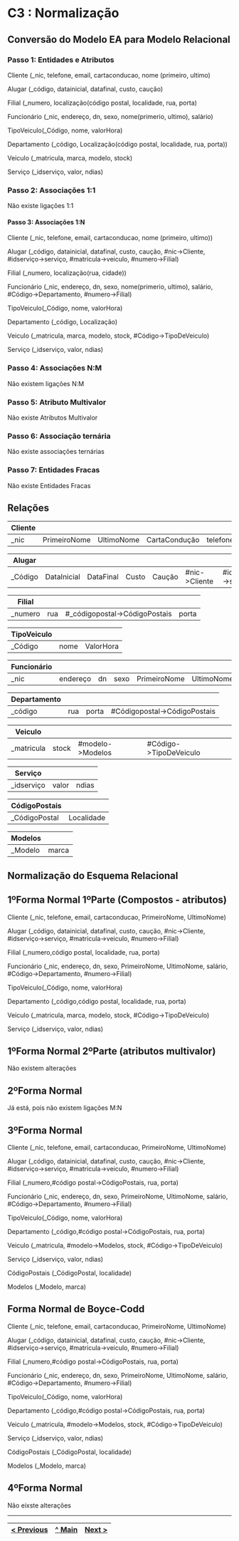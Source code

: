 # C3 : Normalização

## Conversão do Modelo EA para Modelo Relacional

### Passo 1: Entidades e Atributos

Cliente (_nic, telefone, email, cartaconducao, nome (primeiro, ultimo)

Alugar (_código, datainicial, datafinal, custo, caução)

Filial (_numero, localização(código postal, localidade, rua, porta)

Funcionário (_nic, endereço, dn, sexo, nome(primerio, ultimo), salário)

TipoVeiculo(_Código, nome, valorHora)

Departamento (_código, Localização(código postal, localidade, rua, porta))

Veiculo (_matricula, marca, modelo, stock)

Serviço (_idserviço, valor, ndias)

### Passo 2: Associações 1:1
Não existe ligações 1:1

#### Passo 3: Associações 1:N

Cliente (_nic, telefone, email, cartaconducao, nome (primeiro, ultimo))

Alugar (_código, datainicial, datafinal, custo, caução, #nic->Cliente, #idserviço->serviço, #matricula->veiculo, #numero->Filial)

Filial (_numero, localização(rua, cidade))

Funcionário (_nic, endereço, dn, sexo, nome(primerio, ultimo), salário, #Código->Departamento, #numero->Filial)

TipoVeiculo(_Código, nome, valorHora)

Departamento (_código, Localização)

Veiculo (_matricula, marca, modelo, stock, #Código->TipoDeVeiculo)

Serviço (_idserviço, valor, ndias)


### Passo 4: Associações N:M

Não existem ligações N:M

### Passo 5: Atributo Multivalor

Não existe Atributos Multivalor

### Passo 6: Associação ternária

Não existe associações ternárias

### Passo 7: Entidades Fracas

Não existe Entidades Fracas


## Relações

|Cliente|    |      |   |         |                   |
|-----------|----|------|---|---------|-------------------|
|_nic      |PrimeiroNome|UltimoNome|CartaCondução|telefone|Email|

|Alugar    |            |        |        |        |         |         |     |       |
|-------------|------------|------|-----|-----|----|-----|---------|---------|
|_Código|DataInicial|DataFinal|Custo|Caução|#nic->Cliente|#idserviço->serviço|#matricula->veiculo|#numero->Filial

|Filial    |    |                 |                    |
|---------|----|-----------------|--------------------|
|_numero|rua|#_códigopostal->CódigoPostais|porta|

|TipoVeiculo   |       |          |      
|----------|-------|----------|
|_Código|nome|ValorHora|

|Funcionário  |         |          |         |                        |           |       |
|---------|---------|----------|---------|------------------------|-----------|--------|
|_nic|endereço|dn|sexo|PrimeiroNome|UltimoNome|Salário|#Código->Departamento|#numero->Filial

|Departamento|    |         |         |
|----------|----|---------|---------|
|_código      |rua|porta|#Códigopostal->CódigoPostais|


|Veiculo|    |           |        |
|-------|----|-----------|--------|
|_matricula|stock|#modelo->Modelos|#Código->TipoDeVeiculo|

|Serviço    |        |       |  
|------------|--------|-------|
|_idserviço|valor|ndias|


|CódigoPostais         |                        |
|-------------------|------------------------|
|_CódigoPostal|Localidade|

|Modelos                |                 |        
|----------------------|-----------------|
|_Modelo|marca|


## Normalização do Esquema Relacional

## 1ºForma Normal 1ºParte (Compostos - atributos)

Cliente (_nic, telefone, email, cartaconducao, PrimeiroNome, UltimoNome)

Alugar (_código, datainicial, datafinal, custo, caução, #nic->Cliente, #idserviço->serviço, #matricula->veiculo, #numero->Filial)

Filial (_numero,código postal, localidade, rua, porta)

Funcionário (_nic, endereço, dn, sexo, PrimeiroNome, UltimoNome, salário, #Código->Departamento, #numero->Filial)

TipoVeiculo(_Código, nome, valorHora)

Departamento (_código,código postal, localidade, rua, porta)

Veiculo (_matricula, marca, modelo, stock, #Código->TipoDeVeiculo)

Serviço (_idserviço, valor, ndias)

## 1ºForma Normal 2ºParte (atributos multivalor)

Não existem alterações 

## 2ºForma Normal

Já está, pois não existem ligações M:N

## 3ºForma Normal 

Cliente (_nic, telefone, email, cartaconducao, PrimeiroNome, UltimoNome)

Alugar (_código, datainicial, datafinal, custo, caução, #nic->Cliente, #idserviço->serviço, #matricula->veiculo, #numero->Filial)

Filial (_numero,#código postal->CódigoPostais, rua, porta)

Funcionário (_nic, endereço, dn, sexo, PrimeiroNome, UltimoNome, salário, #Código->Departamento, #numero->Filial)

TipoVeiculo(_Código, nome, valorHora)

Departamento (_código,#código postal->CódigoPostais, rua, porta)

Veiculo (_matricula, #modelo->Modelos, stock, #Código->TipoDeVeiculo)

Serviço (_idserviço, valor, ndias)

CódigoPostais (_CódigoPostal, localidade)

Modelos (_Modelo, marca)

## Forma Normal de Boyce-Codd 

Cliente (_nic, telefone, email, cartaconducao, PrimeiroNome, UltimoNome)

Alugar (_código, datainicial, datafinal, custo, caução, #nic->Cliente, #idserviço->serviço, #matricula->veiculo, #numero->Filial)

Filial (_numero,#código postal->CódigoPostais, rua, porta)

Funcionário (_nic, endereço, dn, sexo, PrimeiroNome, UltimoNome, salário, #Código->Departamento, #numero->Filial)

TipoVeiculo(_Código, nome, valorHora)

Departamento (_código,#código postal->CódigoPostais, rua, porta)

Veiculo (_matricula, #modelo->Modelos, stock, #Código->TipoDeVeiculo)

Serviço (_idserviço, valor, ndias)

CódigoPostais (_CódigoPostal, localidade)

Modelos (_Modelo, marca)

## 4ºForma Normal 

Não eixste alterações

---
[< Previous](rebd02.md) | [^ Main](https://github.com/exemploTrabalho/reportSIBD/) | [Next >](rebd04.md)
:--- | :---: | ---: 

